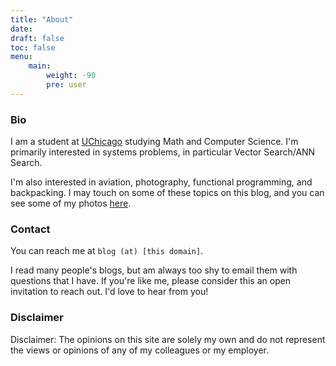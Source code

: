 ```yaml
---
title: "About"
date: 
draft: false
toc: false
menu:
    main: 
        weight: -90
        pre: user
---
```


### Bio
I am a student at [UChicago](https://computerscience.uchicago.edu/) studying Math and Computer Science. I'm primarily interested in systems problems, in particular Vector Search/ANN Search.

I'm also interested in aviation, photography, functional programming, and backpacking. I may touch on some of these topics on this blog, and you can see some of my photos [here](/photos).

### Contact
You can reach me at
`blog (at) [this domain]`.

I read many people's blogs, but am always too shy to email them with questions that I have. If you're like me, please consider this an open invitation to reach out. I'd love to hear from you!

### Disclaimer

Disclaimer: The opinions on this site are solely my own and do not represent the views or opinions of any of my colleagues or my employer.
